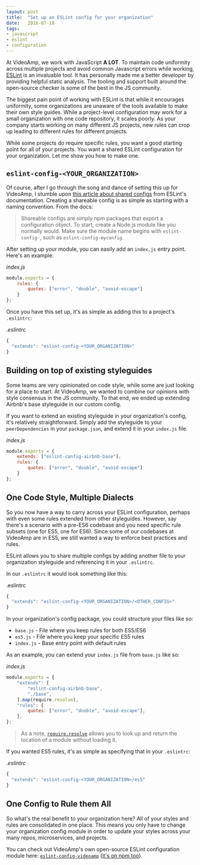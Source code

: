 ```yaml
---
layout: post
title:  "Set up an ESLint config for your organization"
date:   2016-07-18
tags:
- javascript
- eslint
- configuration
---
```

At VideoAmp, we work with JavaScript **A LOT**. To maintain code uniformity across multiple projects and avoid common Javascript errors while working, [ESLint](http://eslint.org/) is an invaluable tool. It has personally made me a better developer by providing helpful static analysis. The tooling and support built around the open-source checker is some of the best in the JS community.

The biggest pain point of working with ESLint is that while it encourages uniformity, some organizations are unaware of the tools available to make their own style guides. While a project-level configuration may work for a small organization with one code repository, it scales poorly. As your company starts working on many different JS projects, new rules can crop up leading to different rules for different projects.

While some projects do require specific rules, you want a good starting point for all of your projects. You want a shared ESLint configuration for your organization. Let me show you how to make one.

## `eslint-config-<YOUR_ORGANIZATION>`
Of course, after I go through the song and dance of setting this up for VideoAmp, I stumble upon [this article about shared configs](http://eslint.org/docs/developer-guide/shareable-configs) from ESLint's documentation. Creating a shareable config is as simple as starting with a naming convention. From the docs:

> Shareable configs are simply npm packages that export a configuration object. To start, create a Node.js module like you normally would. Make sure the module name begins with `eslint-config-`, such as `eslint-config-myconfig`.

After setting up your module, you can easily add an `index.js` entry point. Here's an example:

_index.js_

```js
module.exports = {
    rules: {
        quotes: ["error", "double", "avoid-escape"]
    }
};
```

Once you have this set up, it's as simple as adding this to a project's `.eslintrc`:

_.eslintrc_

```js
{
  "extends": "eslint-config-<YOUR_ORGANIZATION>"
}
```

## Building on top of existing styleguides
Some teams are very opinionated on code style, while some are just looking for a place to start. At VideoAmp, we wanted to combine our opinions with style consensus in the JS community. To that end, we ended up extending Airbnb's base styleguide in our custom config.

If you want to extend an existing styleguide in your organization's config, it's relatively straightforward. Simply add the styleguide to your `peerDependencies` in your `package.json`, and extend it in your `index.js` file.

_index.js_

```js
module.exports = {
    extends: ["eslint-config-airbnb-base"],
    rules: {
        quotes: ["error", "double", "avoid-escape"]
    }
};
```

## One Code Style, Multiple Dialects
So you now have a way to carry across your ESLint configuration, perhaps with even some rules extended from other styleguides. However, say there's a scenario with a pre-ES6 codebase and you need specific rule subsets (one for ES5, one for ES6). Since some of our codebases at VideoAmp are in ES5, we still wanted a way to enforce best practices and rules.

ESLint allows you to share multiple configs by adding another file to your organization styleguide and referencing it in your `.eslintrc`.

In our `.eslintrc` it would look something like this:

.eslintrc

```js
{
  "extends": "eslint-config-<YOUR_ORGANIZATION>/<OTHER_CONFIG>"
}
```

In your organization's config package, you could structure your files like so:

- `base.js` - File where you keep rules for both ES5/ES6
- `es5.js` - File where you keep your specific ES5 rules
- `index.js` - Base entry point with default rules

As an example, you can extend your `index.js` file from `base.js` like so:

_index.js_

```js
module.exports = {
    "extends": [
        "eslint-config-airbnb-base",
        "./base",
    ].map(require.resolve),
    "rules": {
        quotes: ["error", "double", "avoid-escape"],
    },
};
```

> As a note, [`require.resolve`](https://nodejs.org/api/globals.html#globals_require_resolve) allows you to look up and return the location of a module without loading it.

If you wanted ES5 rules, it's as simple as specifying that in your `.eslintrc`:

_.eslintrc_

```js
{
  "extends": "eslint-config-<YOUR_ORGANIZATION>/es5"
}
```

## One Config to Rule them All
So what's the real benefit to your organization here? All of your styles and rules are consolidated in one place. This means you only have to change your organization config module in order to update your styles across your many repos, microservices, and projects.

You can check out VideoAmp's own open-source ESLint configuration module here:  [`eslint-config-videoamp`](https://github.com/VideoAmp/eslint-config-videoamp) ([it's on npm too](https://www.npmjs.com/package/eslint-config-videoamp)).

